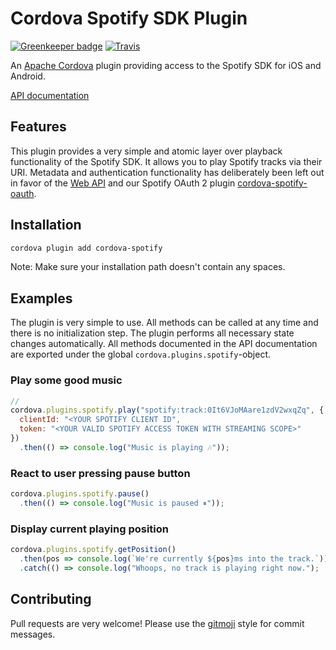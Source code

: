 # Cordova Spotify SDK Plugin

[![Greenkeeper badge](https://badges.greenkeeper.io/Festify/cordova-spotify.svg)](https://greenkeeper.io/) [![Travis](https://img.shields.io/travis/Festify/cordova-spotify.svg)](https://travis-ci.org/Festify/cordova-spotify)

An [Apache Cordova](https://cordova.apache.org/) plugin providing access to the Spotify SDK for iOS and Android.

[API documentation](https://festify.github.io/cordova-spotify/)

## Features

This plugin provides a very simple and atomic layer over playback functionality of the Spotify SDK. It allows you to play Spotify tracks via their URI. Metadata and authentication functionality has deliberately been left out in favor of the [Web API](https://developer.spotify.com/web-api/) and our Spotify OAuth 2 plugin [cordova-spotify-oauth](https://github.com/Festify/cordova-spotify-oauth).

## Installation

```bash
cordova plugin add cordova-spotify
```

Note: Make sure your installation path doesn't contain any spaces.

## Examples

The plugin is very simple to use. All methods can be called at any time and there is no initialization step. The plugin performs all necessary state changes automatically. All methods documented in the API documentation are exported under the global `cordova.plugins.spotify`-object.

### Play some good music
```js
// 
cordova.plugins.spotify.play("spotify:track:0It6VJoMAare1zdV2wxqZq", { 
  clientId: "<YOUR SPOTIFY CLIENT ID",
  token: "<YOUR VALID SPOTIFY ACCESS TOKEN WITH STREAMING SCOPE>"
})
  .then(() => console.log("Music is playing 🎶"));
```

### React to user pressing pause button
```js
cordova.plugins.spotify.pause()
  .then(() => console.log("Music is paused ⏸"));
```

### Display current playing position
```js
cordova.plugins.spotify.getPosition()
  .then(pos => console.log(`We're currently ${pos}ms into the track.`))
  .catch(() => console.log("Whoops, no track is playing right now.");
```

## Contributing

Pull requests are very welcome! Please use the [gitmoji](https://gitmoji.carloscuesta.me/) style for commit messages.
